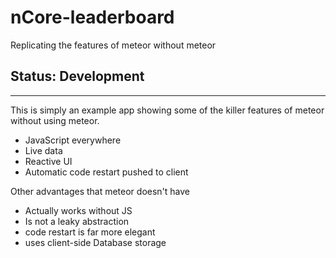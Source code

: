 # nCore-leaderboard

Replicating the features of meteor without meteor

## Status: Development

***

This is simply an example app showing some of the killer features of meteor without using meteor.

 - JavaScript everywhere
 - Live data
 - Reactive UI
 - Automatic code restart pushed to client

Other advantages that meteor doesn't have

 - Actually works without JS
 - Is not a leaky abstraction
 - code restart is far more elegant
 - uses client-side Database storage